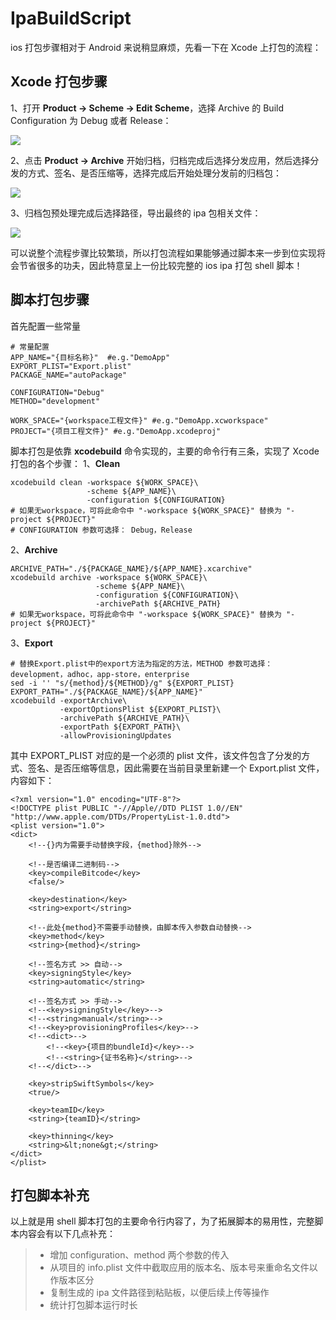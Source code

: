 # IpaBuildScript
ios 打包步骤相对于 Android 来说稍显麻烦，先看一下在 Xcode 上打包的流程：
## Xcode 打包步骤
1、打开 **Product -> Scheme -> Edit Scheme**，选择 Archive 的 Build Configuration 为 Debug 或者 Release：

![](https://upload-images.jianshu.io/upload_images/7599887-ccb7c66225f9a42f.png?imageMogr2/auto-orient/strip%7CimageView2/2/w/750)

2、点击 **Product -> Archive** 开始归档，归档完成后选择分发应用，然后选择分发的方式、签名、是否压缩等，选择完成后开始处理分发前的归档包：

![](https://upload-images.jianshu.io/upload_images/7599887-73164e13d2d89631.png?imageMogr2/auto-orient/strip%7CimageView2/2/w/750)

3、归档包预处理完成后选择路径，导出最终的 ipa 包相关文件：

![](https://upload-images.jianshu.io/upload_images/7599887-8baba49fb5e8cdb7.png?imageMogr2/auto-orient/strip%7CimageView2/2/w/750)

可以说整个流程步骤比较繁琐，所以打包流程如果能够通过脚本来一步到位实现将会节省很多的功夫，因此特意呈上一份比较完整的 ios ipa 打包 shell 脚本！
## 脚本打包步骤
首先配置一些常量
```
# 常量配置
APP_NAME="{目标名称}"  #e.g."DemoApp"
EXPORT_PLIST="Export.plist"
PACKAGE_NAME="autoPackage"

CONFIGURATION="Debug"
METHOD="development"

WORK_SPACE="{workspace工程文件}" #e.g."DemoApp.xcworkspace"
PROJECT="{项目工程文件}" #e.g."DemoApp.xcodeproj"
```
脚本打包是依靠 **xcodebuild** 命令实现的，主要的命令行有三条，实现了 Xcode 打包的各个步骤：
1、**Clean**
```
xcodebuild clean -workspace ${WORK_SPACE}\
                 -scheme ${APP_NAME}\
                 -configuration ${CONFIGURATION}
# 如果无workspace，可将此命令中 "-workspace ${WORK_SPACE}" 替换为 "-project ${PROJECT}"
# CONFIGURATION 参数可选择： Debug，Release
```
2、**Archive**
```
ARCHIVE_PATH="./${PACKAGE_NAME}/${APP_NAME}.xcarchive"
xcodebuild archive -workspace ${WORK_SPACE}\
                   -scheme ${APP_NAME}\
                   -configuration ${CONFIGURATION}\
                   -archivePath ${ARCHIVE_PATH}
# 如果无workspace，可将此命令中 "-workspace ${WORK_SPACE}" 替换为 "-project ${PROJECT}"
```
3、**Export**
```
# 替换Export.plist中的export方法为指定的方法，METHOD 参数可选择：development，adhoc，app-store，enterprise
sed -i '' "s/{method}/${METHOD}/g" ${EXPORT_PLIST}
EXPORT_PATH="./${PACKAGE_NAME}/${APP_NAME}"
xcodebuild -exportArchive\
           -exportOptionsPlist ${EXPORT_PLIST}\ 
           -archivePath ${ARCHIVE_PATH}\
           -exportPath ${EXPORT_PATH}\ 
           -allowProvisioningUpdates
```
其中 EXPORT_PLIST 对应的是一个必须的 plist 文件，该文件包含了分发的方式、签名、是否压缩等信息，因此需要在当前目录里新建一个 Export.plist 文件，内容如下：
```
<?xml version="1.0" encoding="UTF-8"?>
<!DOCTYPE plist PUBLIC "-//Apple//DTD PLIST 1.0//EN" "http://www.apple.com/DTDs/PropertyList-1.0.dtd">
<plist version="1.0">
<dict>
	<!--{}内为需要手动替换字段，{method}除外-->

	<!--是否编译二进制码-->
	<key>compileBitcode</key>
	<false/>

	<key>destination</key>
	<string>export</string>

	<!--此处{method}不需要手动替换，由脚本传入参数自动替换-->
	<key>method</key>
	<string>{method}</string>

	<!--签名方式 >> 自动-->
	<key>signingStyle</key>
	<string>automatic</string>

	<!--签名方式 >> 手动-->
	<!--<key>signingStyle</key>-->
	<!--<string>manual</string>-->
	<!--<key>provisioningProfiles</key>-->
	<!--<dict>-->
		<!--<key>{项目的bundleId}</key>-->
		<!--<string>{证书名称}</string>-->
	<!--</dict>-->

	<key>stripSwiftSymbols</key>
	<true/>

	<key>teamID</key>
	<string>{teamID}</string>

	<key>thinning</key>
	<string>&lt;none&gt;</string>
</dict>
</plist>
```
## 打包脚本补充
以上就是用 shell 脚本打包的主要命令行内容了，为了拓展脚本的易用性，完整脚本内容会有以下几点补充： 
>- 增加 configuration、method 两个参数的传入
>- 从项目的 info.plist 文件中截取应用的版本名、版本号来重命名文件以作版本区分
>- 复制生成的 ipa 文件路径到粘贴板，以便后续上传等操作
>- 统计打包脚本运行时长
